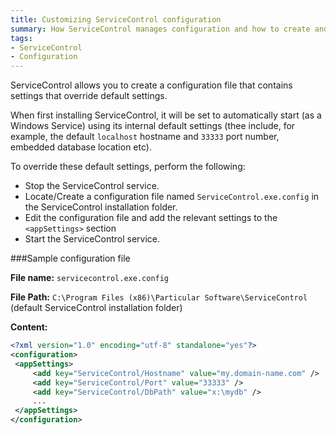 ```yaml
---
title: Customizing ServiceControl configuration
summary: How ServiceControl manages configuration and how to create and customize the ServiceControl configuration file.
tags:
- ServiceControl
- Configuration
---
```


ServiceControl allows you to create a configuration file that contains settings that override default settings.

When first installing ServiceControl, it will be set to automatically start (as a Windows Service) using its internal default settings (thee include, for example, the default `localhost` hostname and `33333` port number, embedded database location etc).

To override these default settings, perform the following:

 * Stop the ServiceControl service.
 * Locate/Create a configuration file named `ServiceControl.exe.config` in the ServiceControl installation folder.
 * Edit the configuration file and add the relevant settings to the `<appSettings>` section
 * Start the ServiceControl service.
 
 ###Sample configuration file
 
 **File name:** `servicecontrol.exe.config`

 **File Path:** `C:\Program Files (x86)\Particular Software\ServiceControl` (default ServiceControl installation folder)
 
 **Content:**
 
 ```xml
 <?xml version="1.0" encoding="utf-8" standalone="yes"?>
<configuration>
  <appSettings>
      <add key="ServiceControl/Hostname" value="my.domain-name.com" />
      <add key="ServiceControl/Port" value="33333" />
      <add key="ServiceControl/DbPath" value="x:\mydb" />
      ...
  </appSettings>
</configuration>
```

